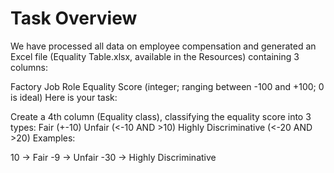 # Task Overview

We have processed all data on employee compensation and generated an Excel file (Equality Table.xlsx, available in the Resources) containing 3 columns:

Factory
Job Role
Equality Score (integer; ranging between -100 and +100; 0 is ideal)
Here is your task:

Create a 4th column (Equality class), classifying the equality score into 3 types:
Fair (+-10)
Unfair (<-10 AND >10)
Highly Discriminative (<-20 AND >20)
Examples:

10 → Fair
-9 → Unfair
-30 → Highly Discriminative
